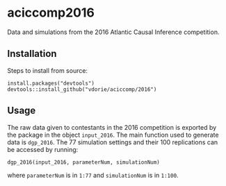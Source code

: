 aciccomp2016
============

Data and simulations from the 2016 Atlantic Causal Inference competition.

## Installation

Steps to install from source:

    install.packages("devtools")
    devtools::install_github("vdorie/aciccomp/2016")

## Usage

The raw data given to contestants in the 2016 competition is exported by the package in the object `input_2016`. The main function used to generate data is `dgp_2016`. The 77 simulation settings and their 100 replications can be accessed by running:

    dgp_2016(input_2016, parameterNum, simulationNum)

where `parameterNum` is in `1:77` and `simulationNum` is in `1:100`.
